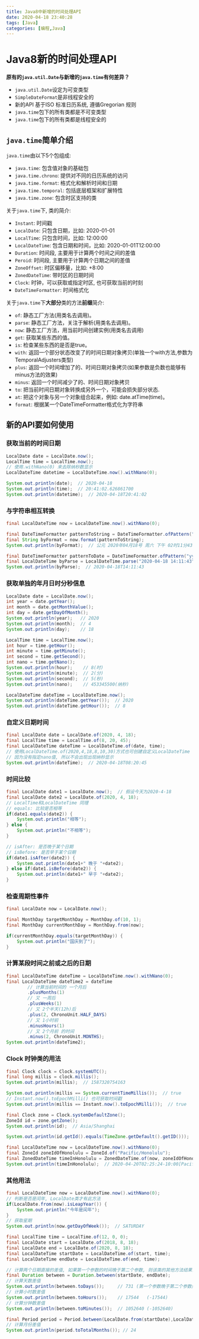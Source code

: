 ```yaml
---
title: Java8中新增的时间处理API
date: 2020-04-18 23:40:28
tags: [Java]
categories: [编程,Java]
---
```


# Java8新的时间处理API
**原有的`java.util.Date`与新增的`java.time`有何差异？**
- `java.util.Date`设定为可变类型
- `SimpleDateFormat`是非线程安全的
- 新的API 基于ISO 标准日历系统, 遵循Gregorian 规则
- `java.time`包下的所有类都是不可变类型
- `java.time`包下的所有类都是线程安全的

## `java.time`简单介绍

`java.time`由以下5个包组成:
- `java.time`: 包含值对象的基础包
- `java.time.chrono`: 提供对不同的日历系统的访问
- `java.time.format`: 格式化和解析时间和日期
- `java.time.temporal`: 包括底层框架和扩展特性
- `java.time.zone`: 包含时区支持的类

关于`java.time`下, 类的简介:
- `Instant`: 时间戳
- `LocalDate`: 只包含日期，比如: 2020-01-01
- `LocalTime`: 只包含时间，比如: 12:00:00
- `LocalDateTime`: 包含日期和时间，比如: 2020-01-01T12:00:00
- `Duration`: 时间段, 主要用于计算两个时间之间的差值
- `Peroid`: 时间段, 主要用于计算两个日期之间的差值
- `ZoneOffset`: 时区偏移量，比如: +8:00
- `ZonedDateTime`: 带时区的日期时间
- `Clock`: 时钟，可以获取或指定时区, 也可获取当前的时刻
- `DateTimeFormatter`: 时间格式化

关于`java.time`下**大部分**类的方法**前缀**简介:
- `of`: 静态工厂方法(用类名去调用)。
- `parse`: 静态工厂方法，关注于解析(用类名去调用)。
- `now`: 静态工厂方法，用当前时间创建实例(用类名去调用)
- `get`: 获取某些东西的值。
- `is`: 检查某些东西的是否是true。
- `with`: 返回一个部分状态改变了的时间日期对象拷贝(单独一个with方法,参数为TemporalAdjusters类型)
- `plus`: 返回一个时间增加了的、时间日期对象拷贝(如果参数是负数也能够有minus方法的效果)
- `minus`: 返回一个时间减少了的、时间日期对象拷贝
- `to`: 把当前时间日期对象转换成另外一个，可能会损失部分状态.
- `at`: 把这个对象与另一个对象组合起来，例如: date.atTime(time)。
- `format`: 根据某一个DateTimeFormatter格式化为字符串

<!-- more -->

## 新的API要如何使用

### 获取当前的时间日期
```java
LocalDate date = LocalDate.now();
LocalTime time = LocalTime.now();
// 使用.withNano(0) 来去除纳秒数显示
LocalDateTime datetime = LocalDateTime.now().withNano(0);

System.out.println(date);  // 2020-04-18
System.out.println(time);  // 20:41:02.626861700
System.out.println(datetime);  // 2020-04-18T20:41:02
```

### 与字符串相互转换
```java
final LocalDateTime now = LocalDateTime.now().withNano(0);

final DateTimeFormatter patternToString = DateTimeFormatter.ofPattern("G yyyy年MM月dd号 E a hh时mm分ss秒");
final String byFormat = now.format(patternToString);
System.out.println(byFormat);  // 公元 2020年04月18号 周六 下午 02时11分43秒

final DateTimeFormatter patternToDate = DateTimeFormatter.ofPattern("yyyy-MM-dd HH:mm:ss");
final LocalDateTime byParse = LocalDateTime.parse("2020-04-18 14:11:43", patternToDate);
System.out.println(byParse);  // 2020-04-18T14:11:43
```

### 获取单独的年月日时分秒信息
```java
LocalDate date = LocalDate.now();
int year = date.getYear();
int month = date.getMonthValue();
int day = date.getDayOfMonth();
System.out.println(year);   // 2020
System.out.println(month);  // 4
System.out.println(day);    // 18

LocalTime time = LocalTime.now();
int hour = time.getHour();
int minute = time.getMinute();
int second = time.getSecond();
int nano = time.getNano();
System.out.println(hour);    // 8(时)
System.out.println(minute);  // 2(分)
System.out.println(second);  // 5(秒)
System.out.println(nano);    // 453345500(纳秒)

LocalDateTime dateTime = LocalDateTime.now();
System.out.println(dateTime.getYear());  // 2020
System.out.println(dateTime.getHour());  // 8
```

### 自定义日期时间
```java
final LocalDate date = LocalDate.of(2020, 4, 18);
final LocalTime time = LocalTime.of(8, 20, 45);
final LocalDateTime dateTime = LocalDateTime.of(date, time);
// 使用LocalDateTime.of(2020,4,18,8,10,30)方式也可创建自定义LocalDateTime
// 因为没有指定nano值, 所以不会出现出现纳秒显示
System.out.println(dateTime);  // 2020-04-18T08:20:45 
```

### 时间比较
```java
final LocalDate date1 = LocalDate.now();  // 假设今天为2020-4-18
final LocalDate date2 = LocalDate.of(2020, 4, 18);
// LocalTime和LocalDateTime 同理
// equals: 比较是否相等
if(date1.equals(date2)) {
    System.out.println("相等");
} else {
    System.out.println("不相等");
}

// isAfter: 是否晚于某个日期
// isBefore: 是否早于某个日期
if(date1.isAfter(date2)) {
    System.out.println(date1+" 晚于 "+date2);
} else if(date1.isBefore(date2)) {
    System.out.println(date1+" 早于 "+date2);
}
```

### 检查周期性事件
```java
final LocalDate now = LocalDate.now();

final MonthDay targetMonthDay = MonthDay.of(10, 1);
final MonthDay currentMonthDay = MonthDay.from(now);

if(currentMonthDay.equals(targetMonthDay)) {
    System.out.println("国庆到了");
}
```

### 计算某段时间之前或之后的日期
```java
final LocalDateTime dateTime = LocalDateTime.now().withNano(0);
final LocalDateTime dateTime2 = dateTime
        // 计算当前时间的 一个月后
        .plusMonths(1)
        // 又 一周后
        .plusWeeks(1)
        // 又 2个半天(12h)后
        .plus(2, ChronoUnit.HALF_DAYS)
        // 又 1小时前
        .minusHours(1)
        // 又 2个月前 的时间
        .minus(2, ChronoUnit.MONTHS);
System.out.println(dateTime2);
```

### Clock 时钟类的用法
```java
final Clock clock = Clock.systemUTC();
final long millis = clock.millis();
System.out.println(millis);  // 1587320754163

System.out.println(millis == System.currentTimeMillis());  // true
// Instant.now().toEpochMilli() 也可获取时间戳
System.out.println(millis == Instant.now().toEpochMilli());  // true

final Clock zone = Clock.systemDefaultZone();
ZoneId id = zone.getZone();
System.out.println(id);  // Asia/Shanghai

System.out.println(id.getId().equals(TimeZone.getDefault().getID()));  // true

final LocalDateTime now = LocalDateTime.now().withNano(0);
final ZoneId zoneIdOfHonolulu = ZoneId.of("Pacific/Honolulu");
final ZonedDateTime timeInHonolulu = ZonedDateTime.of(now, zoneIdOfHonolulu);
System.out.println(timeInHonolulu);  // 2020-04-20T02:25:24-10:00[Pacific/Honolulu]
```

### 其他用法
```java
final LocalDateTime now = LocalDateTime.now().withNano(0);
// 判断是否是闰年, LocalDate类才有此方法
if(LocalDate.from(now).isLeapYear()) {
    System.out.println("今年是闰年");
}
// 获取星期
System.out.println(now.getDayOfWeek());  // SATURDAY

final LocalTime time = LocalTime.of(12, 0, 0);
final LocalDate start = LocalDate.of(2018, 8, 18);
final LocalDate end = LocalDate.of(2020, 8, 18);
final LocalDateTime startDate = LocalDateTime.of(start, time);
final LocalDateTime endDate = LocalDateTime.of(end, time);

// 计算两个日期直接的差值, 如果第一个参数的时间晚于第二个参数, 则该类的其他方法结果会返回负数
final Duration between = Duration.between(startDate, endDate);
// 计算天数差值
System.out.println(between.toDays());     // 731 (第一个参数晚于第二个参数则会返回负数-731)
// 计算小时数差值
System.out.println(between.toHours());    // 17544   (-17544)
// 计算分钟数差值
System.out.println(between.toMinutes());  // 1052640 (-1052640)

final Period period = Period.between(LocalDate.from(startDate),LocalDate.from(endDate));
// 计算月份差值
System.out.println(period.toTotalMonths()); // 24
```
